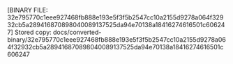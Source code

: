 [BINARY FILE: 32e795770c1eee927468fb888e193e5f3f5b2547cc10a2155d9278a064f32932cb5a289416870898040089137525da94e70138a18416274616501c606247]
Stored copy: docs/converted-binary/32e795770c1eee927468fb888e193e5f3f5b2547cc10a2155d9278a064f32932cb5a289416870898040089137525da94e70138a18416274616501c606247
